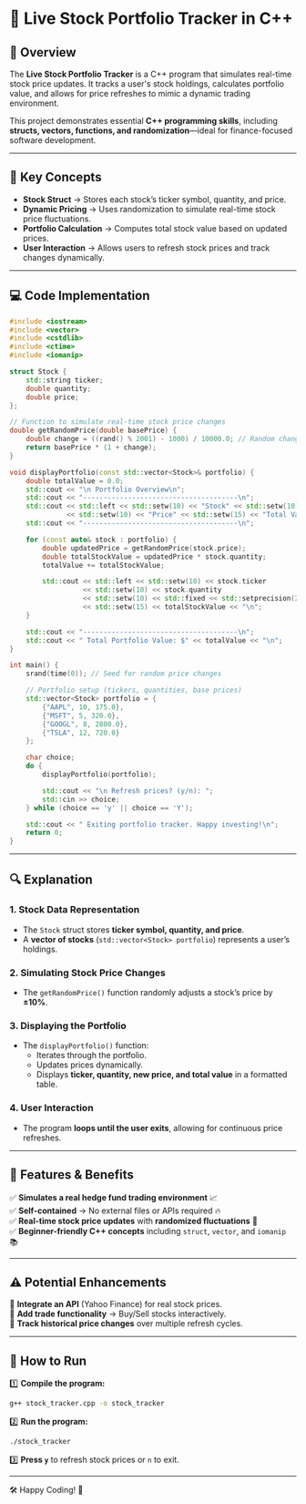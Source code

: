 # 📌 Live Stock Portfolio Tracker in C++  

## 📖 Overview  
The **Live Stock Portfolio Tracker** is a C++ program that simulates real-time stock price updates. It tracks a user's stock holdings, calculates portfolio value, and allows for price refreshes to mimic a dynamic trading environment.  

This project demonstrates essential **C++ programming skills**, including **structs, vectors, functions, and randomization**—ideal for finance-focused software development.  

---

## 📌 Key Concepts  
- **Stock Struct** → Stores each stock’s ticker symbol, quantity, and price.  
- **Dynamic Pricing** → Uses randomization to simulate real-time stock price fluctuations.  
- **Portfolio Calculation** → Computes total stock value based on updated prices.  
- **User Interaction** → Allows users to refresh stock prices and track changes dynamically.  

---

## 💻 Code Implementation  
```cpp
#include <iostream>
#include <vector>
#include <cstdlib>
#include <ctime>
#include <iomanip>

struct Stock {
    std::string ticker;
    double quantity;
    double price;
};

// Function to simulate real-time stock price changes
double getRandomPrice(double basePrice) {
    double change = ((rand() % 2001) - 1000) / 10000.0; // Random change between -10% and +10%
    return basePrice * (1 + change);
}

void displayPortfolio(const std::vector<Stock>& portfolio) {
    double totalValue = 0.0;
    std::cout << "\n Portfolio Overview\n";
    std::cout << "--------------------------------------\n";
    std::cout << std::left << std::setw(10) << "Stock" << std::setw(10) << "Qty"
              << std::setw(10) << "Price" << std::setw(15) << "Total Value" << "\n";
    std::cout << "--------------------------------------\n";

    for (const auto& stock : portfolio) {
        double updatedPrice = getRandomPrice(stock.price);
        double totalStockValue = updatedPrice * stock.quantity;
        totalValue += totalStockValue;

        std::cout << std::left << std::setw(10) << stock.ticker
                  << std::setw(10) << stock.quantity
                  << std::setw(10) << std::fixed << std::setprecision(2) << updatedPrice
                  << std::setw(15) << totalStockValue << "\n";
    }

    std::cout << "--------------------------------------\n";
    std::cout << " Total Portfolio Value: $" << totalValue << "\n";
}

int main() {
    srand(time(0)); // Seed for random price changes

    // Portfolio setup (tickers, quantities, base prices)
    std::vector<Stock> portfolio = {
        {"AAPL", 10, 175.0},
        {"MSFT", 5, 320.0},
        {"GOOGL", 8, 2800.0},
        {"TSLA", 12, 720.0}
    };

    char choice;
    do {
        displayPortfolio(portfolio);

        std::cout << "\n Refresh prices? (y/n): ";
        std::cin >> choice;
    } while (choice == 'y' || choice == 'Y');

    std::cout << " Exiting portfolio tracker. Happy investing!\n";
    return 0;
}
```

---

## 🔍 Explanation  
### **1. Stock Data Representation**  
- The `Stock` struct stores **ticker symbol, quantity, and price**.  
- A **vector of stocks** (`std::vector<Stock> portfolio`) represents a user’s holdings.  

### **2. Simulating Stock Price Changes**  
- The `getRandomPrice()` function randomly adjusts a stock’s price by **±10%**.  

### **3. Displaying the Portfolio**  
- The `displayPortfolio()` function:  
  - Iterates through the portfolio.  
  - Updates prices dynamically.  
  - Displays **ticker, quantity, new price, and total value** in a formatted table.  

### **4. User Interaction**  
- The program **loops until the user exits**, allowing for continuous price refreshes.  

---

## 🚀 Features & Benefits  
✅ **Simulates a real hedge fund trading environment** 📈  
✅ **Self-contained** → No external files or APIs required 🔥  
✅ **Real-time stock price updates** with **randomized fluctuations** 🔄  
✅ **Beginner-friendly C++ concepts** including `struct`, `vector`, and `iomanip` 📚  

---

## ⚠️ Potential Enhancements  
🔹 **Integrate an API** (Yahoo Finance) for real stock prices.  
🔹 **Add trade functionality** → Buy/Sell stocks interactively.  
🔹 **Track historical price changes** over multiple refresh cycles.  

---

## 🎯 How to Run  
1️⃣ **Compile the program:**  
```sh
g++ stock_tracker.cpp -o stock_tracker
```
2️⃣ **Run the program:**  
```sh
./stock_tracker
```
3️⃣ **Press `y`** to refresh stock prices or `n` to exit.  

---

🛠️ Happy Coding! 🚀
